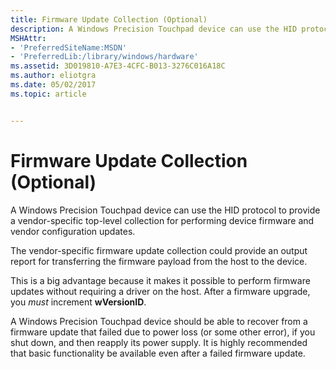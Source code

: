 ```yaml
---
title: Firmware Update Collection (Optional)
description: A Windows Precision Touchpad device can use the HID protocol to provide a vendor-specific top-level collection for performing device firmware and vendor configuration updates.
MSHAttr:
- 'PreferredSiteName:MSDN'
- 'PreferredLib:/library/windows/hardware'
ms.assetid: 3D019810-A7E3-4CFC-B013-3276C016A18C
ms.author: eliotgra
ms.date: 05/02/2017
ms.topic: article


---
```


# Firmware Update Collection (Optional)


A Windows Precision Touchpad device can use the HID protocol to provide a vendor-specific top-level collection for performing device firmware and vendor configuration updates.

The vendor-specific firmware update collection could provide an output report for transferring the firmware payload from the host to the device.

This is a big advantage because it makes it possible to perform firmware updates without requiring a driver on the host. After a firmware upgrade, you *must* increment **wVersionID**.

A Windows Precision Touchpad device should be able to recover from a firmware update that failed due to power loss (or some other error), if you shut down, and then reapply its power supply. It is highly recommended that basic functionality be available even after a failed firmware update.

 

 






